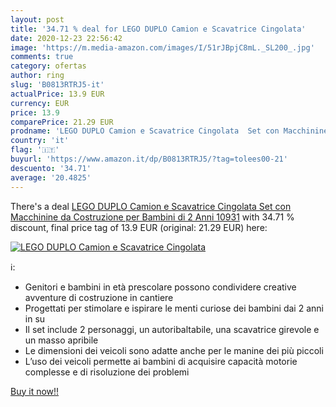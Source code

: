 ```yaml
---
layout: post
title: '34.71 % deal for LEGO DUPLO Camion e Scavatrice Cingolata'
date: 2020-12-23 22:56:42
image: 'https://m.media-amazon.com/images/I/51rJBpjC8mL._SL200_.jpg'
comments: true
category: ofertas
author: ring
slug: 'B0813RTRJ5-it'
actualPrice: 13.9 EUR
currency: EUR
price: 13.9
comparePrice: 21.29 EUR
prodname: 'LEGO DUPLO Camion e Scavatrice Cingolata  Set con Macchinine da Costruzione per Bambini di 2 Anni  10931'
country: 'it'
flag: '🇮🇹'
buyurl: 'https://www.amazon.it/dp/B0813RTRJ5/?tag=tolees00-21'
descuento: '34.71'
average: '20.4825'
---
```


There's a deal [LEGO DUPLO Camion e Scavatrice Cingolata  Set con Macchinine da Costruzione per Bambini di 2 Anni  10931](https://www.amazon.it/dp/B0813RTRJ5/?tag=tolees00-21)  with  34.71 % discount, final price tag of  13.9 EUR (original: 21.29 EUR) here:

[![LEGO DUPLO Camion e Scavatrice Cingolata](https://m.media-amazon.com/images/I/51rJBpjC8mL._SL200_.jpg)](https://www.amazon.it/dp/B0813RTRJ5/?tag=tolees00-21)

ℹ️:

- Genitori e bambini in età prescolare possono condividere creative avventure di costruzione in cantiere
- Progettati per stimolare e ispirare le menti curiose dei bambini dai 2 anni in su
- Il set include 2 personaggi, un autoribaltabile, una scavatrice girevole e un masso apribile
- Le dimensioni dei veicoli sono adatte anche per le manine dei più piccoli
- L’uso dei veicoli permette ai bambini di acquisire capacità motorie complesse e di risoluzione dei problemi

[Buy it now!!](https://www.amazon.it/dp/B0813RTRJ5/?tag=tolees00-21)
